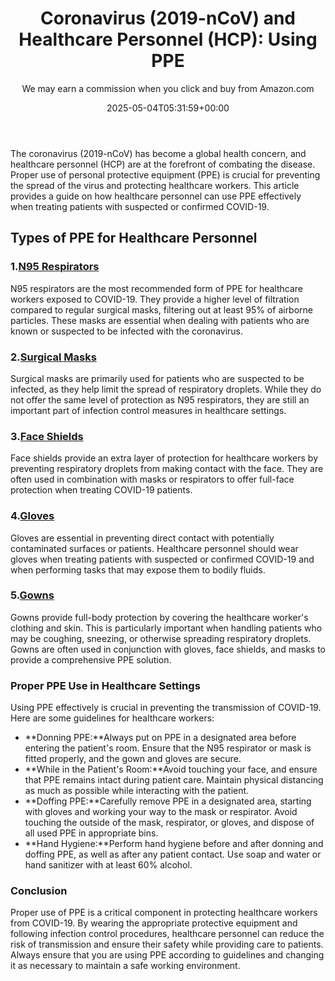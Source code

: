 ﻿---
author: We may earn a commission when you click and buy from Amazon.com
layout: post
title: 'Coronavirus (2019-nCoV) and Healthcare Personnel (HCP): Using PPE'
date: '2025-05-04T05:31:59+00:00'
categories:
- Guide
tags: []
slug: /coronavirus-2019-ncov-hcp-using-ppe/
lastmod: 2025-05-07T12:21:26+03:00
---

The coronavirus (2019-nCoV) has become a global health concern, and healthcare personnel (HCP) are at the forefront of combating the disease. Proper use of personal protective equipment (PPE) is crucial for preventing the spread of the virus and protecting healthcare workers. This article provides a guide on how healthcare personnel can use PPE effectively when treating patients with suspected or confirmed COVID-19.
## Types of PPE for Healthcare Personnel
### 1.[N95 Respirators](https://www.amazon.com/dp/B084V8KZ71?tag=p-policy-20)
N95 respirators are the most recommended form of PPE for healthcare workers exposed to COVID-19. They provide a higher level of filtration compared to regular surgical masks, filtering out at least 95% of airborne particles. These masks are essential when dealing with patients who are known or suspected to be infected with the coronavirus.
### 2.[Surgical Masks](https://www.amazon.com/dp/B085Y2D8TR?tag=p-policy-20)
Surgical masks are primarily used for patients who are suspected to be infected, as they help limit the spread of respiratory droplets. While they do not offer the same level of protection as N95 respirators, they are still an important part of infection control measures in healthcare settings.
### 3.[Face Shields](https://www.amazon.com/dp/B08Y6J9TL1?tag=p-policy-20)
Face shields provide an extra layer of protection for healthcare workers by preventing respiratory droplets from making contact with the face. They are often used in combination with masks or respirators to offer full-face protection when treating COVID-19 patients.
### 4.[Gloves](https://www.amazon.com/dp/B07ZC3H1S7?tag=p-policy-20)
Gloves are essential in preventing direct contact with potentially contaminated surfaces or patients. Healthcare personnel should wear gloves when treating patients with suspected or confirmed COVID-19 and when performing tasks that may expose them to bodily fluids.
### 5.[Gowns](https://www.amazon.com/dp/B01B0ZS4IK?tag=p-policy-20)
Gowns provide full-body protection by covering the healthcare worker's clothing and skin. This is particularly important when handling patients who may be coughing, sneezing, or otherwise spreading respiratory droplets. Gowns are often used in conjunction with gloves, face shields, and masks to provide a comprehensive PPE solution.
### Proper PPE Use in Healthcare Settings
Using PPE effectively is crucial in preventing the transmission of COVID-19. Here are some guidelines for healthcare workers:
- **Donning PPE:**Always put on PPE in a designated area before entering the patient's room. Ensure that the N95 respirator or mask is fitted properly, and the gown and gloves are secure.
- **While in the Patient's Room:**Avoid touching your face, and ensure that PPE remains intact during patient care. Maintain physical distancing as much as possible while interacting with the patient.
- **Doffing PPE:**Carefully remove PPE in a designated area, starting with gloves and working your way to the mask or respirator. Avoid touching the outside of the mask, respirator, or gloves, and dispose of all used PPE in appropriate bins.
- **Hand Hygiene:**Perform hand hygiene before and after donning and doffing PPE, as well as after any patient contact. Use soap and water or hand sanitizer with at least 60% alcohol.
### Conclusion
Proper use of PPE is a critical component in protecting healthcare workers from COVID-19. By wearing the appropriate protective equipment and following infection control procedures, healthcare personnel can reduce the risk of transmission and ensure their safety while providing care to patients. Always ensure that you are using PPE according to guidelines and changing it as necessary to maintain a safe working environment.